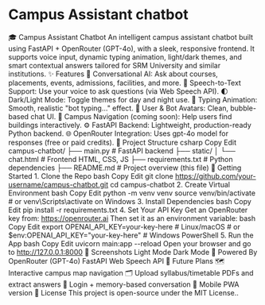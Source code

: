# Campus Assistant chatbot
 🎓 Campus Assistant Chatbot An intelligent campus assistant chatbot built using FastAPI + OpenRouter (GPT-4o), with a sleek, responsive frontend. It supports voice input, dynamic typing animation, light/dark themes, and smart contextual answers tailored for SRM University and similar institutions.  ✨ Features 🧠 Conversational AI: Ask about courses, placements, events, admissions, facilities, and more.  🎤 Speech-to-Text Support: Use your voice to ask questions (via Web Speech API).  🌓 Dark/Light Mode: Toggle themes for day and night use.  💬 Typing Animation: Smooth, realistic "bot typing..." effect.  👤 User & Bot Avatars: Clean, bubble-based chat UI.  📍 Campus Navigation (coming soon): Help users find buildings interactively.  ⚙️ FastAPI Backend: Lightweight, production-ready Python backend.  🌐 OpenRouter Integration: Uses gpt-4o model for responses (free or paid credits).  📁 Project Structure csharp Copy Edit campus-chatbot/ ├── main.py                  # FastAPI backend ├── static/ │   └── chat.html            # Frontend HTML, CSS, JS ├── requirements.txt         # Python dependencies ├── README.md                # Project overview (this file) 🚀 Getting Started 1. Clone the Repo bash Copy Edit git clone https://github.com/your-username/campus-chatbot.git cd campus-chatbot 2. Create Virtual Environment bash Copy Edit python -m venv venv source venv/bin/activate  # or venv\Scripts\activate on Windows 3. Install Dependencies bash Copy Edit pip install -r requirements.txt 4. Set Your API Key Get an OpenRouter key from: https://openrouter.ai  Then set it as an environment variable:  bash Copy Edit export OPENAI_API_KEY=your-key-here   # Linux/macOS # or $env:OPENAI_API_KEY="your-key-here"   # Windows PowerShell 5. Run the App bash Copy Edit uvicorn main:app --reload Open your browser and go to http://127.0.0.1:8000  📸 Screenshots Light Mode	Dark Mode  🧠 Powered By OpenRouter (GPT-4o)  FastAPI  Web Speech API  📌 Future Plans 🗺️ Interactive campus map navigation  🗂️ Upload syllabus/timetable PDFs and extract answers  🧾 Login + memory-based conversation  📱 Mobile PWA version  📄 License This project is open-source under the MIT License..
